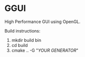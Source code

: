 # GGUI
High Performance GUI using OpenGL.

Build instructions:

1.  mkdir build bin
2.  cd build
3.  cmake .. -G "*YOUR GENERATOR*"
